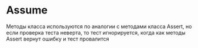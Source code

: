 # Assume

Методы класса используются по аналогии с методами класса Assert, но если проверка теста неверта, то тест игнорируется, когда как методы Assert вернут ошибку и тест провалится

